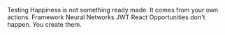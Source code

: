 Testing Happiness is not something ready made. It comes from your own actions. Framework Neural Networks JWT React Opportunities don't happen. You create them.
